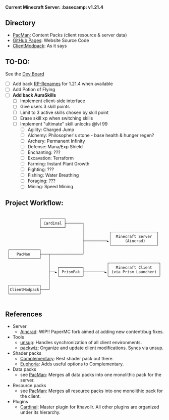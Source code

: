 #### Current Minecraft Server: :basecamp: __v1.21.4__  

## Directory
- [PacMan](https://github.com/Ithavollr/PacMan): Content Packs (client resource & server data)
- [GitHub Pages](https://github.com/Ithavollr/Ithavollr.github.io): Website Source Code
- [ClientModpack](https://github.com/Ithavollr/ClientModpack): As it says


## TO-DO:
See the [Dev Board](https://github.com/orgs/Ithavollr/projects/1/views/1)
- [ ] Add back [RP-Renames](https://modrinth.com/mod/rp-renames) for 1.21.4 when available
- [ ] Add Potion of Flying
- [ ] **Add back AuraSkills**
  - [ ] Implement client-side interface
  - [ ] Give users 3 skill points
  - [ ] Limit to 3 active skills chosen by skill point
  - [ ] Erase skill xp when switching skills
  - [ ] Implement "ultimate" skill unlocks @lvl 99
    - [ ] Agility: Charged Jump
    - [ ] Alchemy: Philosopher's stone - base health & hunger regen?
    - [ ] Archery: Permanent Infinity
    - [ ] Defense: Mana/Exp Shield
    - [ ] Enchanting: ???
    - [ ] Excavation: Terraform
    - [ ] Farming: Instant Plant Growth
    - [ ] Fighting: ???
    - [ ] Fishing: Water Breathing
    - [ ] Foraging: ???
    - [ ] Mining: Speed Mining

## Project Workflow:
```
                                                                      
               ┌──────────┐                                           
               │ Cardinal ├───────┐                                   
               └──────────┘       │                                   
                                  │           ┌────────────────────┐  
                                  │           │  Minecraft Server  │  
                                  ├──────────►│      (Aincrad)     │  
                                  │           └────────────────────┘  
 ┌─────────────┐                  │                                   
 │   PacMan    ├───┬──────────────┘                                   
 └─────────────┘   │                                                  
                   │                         ┌──────────────────────┐ 
                   │   ┌──────────┐          │   Minecraft Client   │ 
                   ├──►│ PrismPak ├─────────►│ (via Prism Launcher) │ 
                   │   └──────────┘          └──────────────────────┘ 
                   │                                                  
 ┌─────────────┐   │                                                  
 │ClientModpack├───┘                                                  
 └─────────────┘                                                      
                                                                      
```
## References
- Server
  + [Aincrad](https://github.com/Ifiht/Aincrad): WIP!! PaperMC fork aimed at adding new content/bug fixes.
- Tools
  + [unsup](https://git.sleeping.town/unascribed/unsup): Handles synchronization of all client environments.
  + [packwiz](https://packwiz.infra.link/tutorials/creating/adding-mods/): Organize and update client modifications. Syncs via unsup.
- Shader packs
  + [Complementary](https://modrinth.com/shader/complementary-reimagined): Best shader pack out there.
  + [Euphoria](https://modrinth.com/mod/euphoria-patches): Adds useful options to Complementary.
- Data packs
  + see [PacMan](https://github.com/Ifiht/PacMan): Merges all data packs into one monolithic pack for the server.
- Resource packs
  + see [PacMan](https://github.com/Ifiht/PacMan): Merges all resource packs into one monolithic pack for the client.
- Plugins
  + [Cardinal](https://github.com/Ifiht/Cardinal): Master plugin for Ithavollr. All other plugins are organized under its hierarchy.

